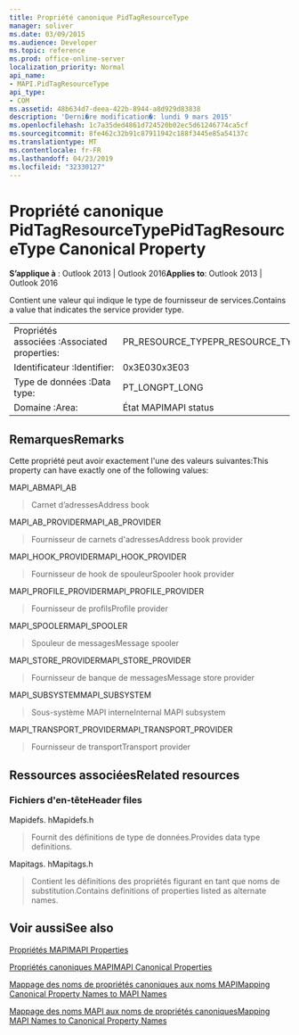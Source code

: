 ```yaml
---
title: Propriété canonique PidTagResourceType
manager: soliver
ms.date: 03/09/2015
ms.audience: Developer
ms.topic: reference
ms.prod: office-online-server
localization_priority: Normal
api_name:
- MAPI.PidTagResourceType
api_type:
- COM
ms.assetid: 48b634d7-deea-422b-8944-a8d929d83838
description: 'Derni�re modification�: lundi 9 mars 2015'
ms.openlocfilehash: 1c7a35ded4861d724520b02ec5d61246774ca5cf
ms.sourcegitcommit: 8fe462c32b91c87911942c188f3445e85a54137c
ms.translationtype: MT
ms.contentlocale: fr-FR
ms.lasthandoff: 04/23/2019
ms.locfileid: "32330127"
---
```

# <a name="pidtagresourcetype-canonical-property"></a><span data-ttu-id="c8df9-103">Propriété canonique PidTagResourceType</span><span class="sxs-lookup"><span data-stu-id="c8df9-103">PidTagResourceType Canonical Property</span></span>

  
  
<span data-ttu-id="c8df9-104">**S’applique à** : Outlook 2013 | Outlook 2016</span><span class="sxs-lookup"><span data-stu-id="c8df9-104">**Applies to**: Outlook 2013 | Outlook 2016</span></span> 
  
<span data-ttu-id="c8df9-105">Contient une valeur qui indique le type de fournisseur de services.</span><span class="sxs-lookup"><span data-stu-id="c8df9-105">Contains a value that indicates the service provider type.</span></span>
  
|||
|:-----|:-----|
|<span data-ttu-id="c8df9-106">Propriétés associées :</span><span class="sxs-lookup"><span data-stu-id="c8df9-106">Associated properties:</span></span>  <br/> |<span data-ttu-id="c8df9-107">PR_RESOURCE_TYPE</span><span class="sxs-lookup"><span data-stu-id="c8df9-107">PR_RESOURCE_TYPE</span></span>  <br/> |
|<span data-ttu-id="c8df9-108">Identificateur :</span><span class="sxs-lookup"><span data-stu-id="c8df9-108">Identifier:</span></span>  <br/> |<span data-ttu-id="c8df9-109">0x3E03</span><span class="sxs-lookup"><span data-stu-id="c8df9-109">0x3E03</span></span>  <br/> |
|<span data-ttu-id="c8df9-110">Type de données :</span><span class="sxs-lookup"><span data-stu-id="c8df9-110">Data type:</span></span>  <br/> |<span data-ttu-id="c8df9-111">PT_LONG</span><span class="sxs-lookup"><span data-stu-id="c8df9-111">PT_LONG</span></span>  <br/> |
|<span data-ttu-id="c8df9-112">Domaine :</span><span class="sxs-lookup"><span data-stu-id="c8df9-112">Area:</span></span>  <br/> |<span data-ttu-id="c8df9-113">État MAPI</span><span class="sxs-lookup"><span data-stu-id="c8df9-113">MAPI status</span></span>  <br/> |
   
## <a name="remarks"></a><span data-ttu-id="c8df9-114">Remarques</span><span class="sxs-lookup"><span data-stu-id="c8df9-114">Remarks</span></span>

<span data-ttu-id="c8df9-115">Cette propriété peut avoir exactement l'une des valeurs suivantes:</span><span class="sxs-lookup"><span data-stu-id="c8df9-115">This property can have exactly one of the following values:</span></span>
  
<span data-ttu-id="c8df9-116">MAPI_AB</span><span class="sxs-lookup"><span data-stu-id="c8df9-116">MAPI_AB</span></span> 
  
> <span data-ttu-id="c8df9-117">Carnet d’adresses</span><span class="sxs-lookup"><span data-stu-id="c8df9-117">Address book</span></span>
    
<span data-ttu-id="c8df9-118">MAPI_AB_PROVIDER</span><span class="sxs-lookup"><span data-stu-id="c8df9-118">MAPI_AB_PROVIDER</span></span> 
  
> <span data-ttu-id="c8df9-119">Fournisseur de carnets d'adresses</span><span class="sxs-lookup"><span data-stu-id="c8df9-119">Address book provider</span></span>
    
<span data-ttu-id="c8df9-120">MAPI_HOOK_PROVIDER</span><span class="sxs-lookup"><span data-stu-id="c8df9-120">MAPI_HOOK_PROVIDER</span></span> 
  
> <span data-ttu-id="c8df9-121">Fournisseur de hook de spouleur</span><span class="sxs-lookup"><span data-stu-id="c8df9-121">Spooler hook provider</span></span>
    
<span data-ttu-id="c8df9-122">MAPI_PROFILE_PROVIDER</span><span class="sxs-lookup"><span data-stu-id="c8df9-122">MAPI_PROFILE_PROVIDER</span></span> 
  
> <span data-ttu-id="c8df9-123">Fournisseur de profils</span><span class="sxs-lookup"><span data-stu-id="c8df9-123">Profile provider</span></span>
    
<span data-ttu-id="c8df9-124">MAPI_SPOOLER</span><span class="sxs-lookup"><span data-stu-id="c8df9-124">MAPI_SPOOLER</span></span> 
  
> <span data-ttu-id="c8df9-125">Spouleur de messages</span><span class="sxs-lookup"><span data-stu-id="c8df9-125">Message spooler</span></span>
    
<span data-ttu-id="c8df9-126">MAPI_STORE_PROVIDER</span><span class="sxs-lookup"><span data-stu-id="c8df9-126">MAPI_STORE_PROVIDER</span></span> 
  
> <span data-ttu-id="c8df9-127">Fournisseur de banque de messages</span><span class="sxs-lookup"><span data-stu-id="c8df9-127">Message store provider</span></span>
    
<span data-ttu-id="c8df9-128">MAPI_SUBSYSTEM</span><span class="sxs-lookup"><span data-stu-id="c8df9-128">MAPI_SUBSYSTEM</span></span> 
  
> <span data-ttu-id="c8df9-129">Sous-système MAPI interne</span><span class="sxs-lookup"><span data-stu-id="c8df9-129">Internal MAPI subsystem</span></span>
    
<span data-ttu-id="c8df9-130">MAPI_TRANSPORT_PROVIDER</span><span class="sxs-lookup"><span data-stu-id="c8df9-130">MAPI_TRANSPORT_PROVIDER</span></span> 
  
> <span data-ttu-id="c8df9-131">Fournisseur de transport</span><span class="sxs-lookup"><span data-stu-id="c8df9-131">Transport provider</span></span>
    
## <a name="related-resources"></a><span data-ttu-id="c8df9-132">Ressources associées</span><span class="sxs-lookup"><span data-stu-id="c8df9-132">Related resources</span></span>

### <a name="header-files"></a><span data-ttu-id="c8df9-133">Fichiers d'en-tête</span><span class="sxs-lookup"><span data-stu-id="c8df9-133">Header files</span></span>

<span data-ttu-id="c8df9-134">Mapidefs. h</span><span class="sxs-lookup"><span data-stu-id="c8df9-134">Mapidefs.h</span></span>
  
> <span data-ttu-id="c8df9-135">Fournit des définitions de type de données.</span><span class="sxs-lookup"><span data-stu-id="c8df9-135">Provides data type definitions.</span></span>
    
<span data-ttu-id="c8df9-136">Mapitags. h</span><span class="sxs-lookup"><span data-stu-id="c8df9-136">Mapitags.h</span></span>
  
> <span data-ttu-id="c8df9-137">Contient les définitions des propriétés figurant en tant que noms de substitution.</span><span class="sxs-lookup"><span data-stu-id="c8df9-137">Contains definitions of properties listed as alternate names.</span></span>
    
## <a name="see-also"></a><span data-ttu-id="c8df9-138">Voir aussi</span><span class="sxs-lookup"><span data-stu-id="c8df9-138">See also</span></span>



[<span data-ttu-id="c8df9-139">Propriétés MAPI</span><span class="sxs-lookup"><span data-stu-id="c8df9-139">MAPI Properties</span></span>](mapi-properties.md)
  
[<span data-ttu-id="c8df9-140">Propriétés canoniques MAPI</span><span class="sxs-lookup"><span data-stu-id="c8df9-140">MAPI Canonical Properties</span></span>](mapi-canonical-properties.md)
  
[<span data-ttu-id="c8df9-141">Mappage des noms de propriétés canoniques aux noms MAPI</span><span class="sxs-lookup"><span data-stu-id="c8df9-141">Mapping Canonical Property Names to MAPI Names</span></span>](mapping-canonical-property-names-to-mapi-names.md)
  
[<span data-ttu-id="c8df9-142">Mappage des noms MAPI aux noms de propriétés canoniques</span><span class="sxs-lookup"><span data-stu-id="c8df9-142">Mapping MAPI Names to Canonical Property Names</span></span>](mapping-mapi-names-to-canonical-property-names.md)


